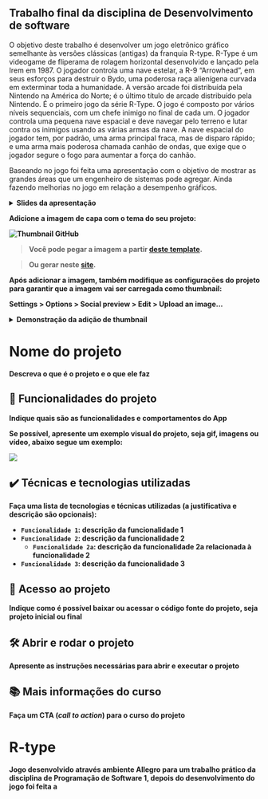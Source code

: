 
## Trabalho final da disciplina de Desenvolvimento de software

O objetivo deste trabalho é desenvolver um jogo eletrônico gráfico semelhante às versôes clássicas (antigas) da franquia R-type. 
R-Type é um videogame de fliperama de rolagem horizontal desenvolvido e lançado pela Irem em 1987. 
O jogador controla uma nave estelar, a R-9 “Arrowhead”, em seus esforços para destruir o Bydo, uma poderosa raça alienígena curvada em exterminar toda a humanidade. 
A versão arcade foi distribuída pela Nintendo na América do Norte; é o último título de arcade distribuído pela Nintendo. 
É o primeiro jogo da série R-Type. O jogo é composto por vários níveis sequenciais, com um chefe inimigo no final de cada um. 
O jogador controla uma pequena nave espacial e deve navegar pelo terreno e lutar contra os inimigos usando as várias armas da nave. 
A nave espacial do jogador tem, por padrão, uma arma principal fraca, mas de disparo rápido; e uma arma mais poderosa chamada canhão de ondas, 
que exige que o jogador segure o fogo para aumentar a força do canhão.

Baseando no jogo foi feita uma apresentação com o objetivo de mostrar as grandes áreas que um engenheiro de sistemas pode agregar. Ainda fazendo melhorias no jogo em relação a desempenho gráficos.

<details>
  <summary><b>Slides da apresentação<b/></summary>
    
![Slide1](https://user-images.githubusercontent.com/93229568/166400803-8ed13b47-df6d-4fb5-aabb-69f736497b69.jpg)
![Slide2](https://user-images.githubusercontent.com/93229568/166400809-d28aa32a-8859-4b15-affc-e0509abc5abe.jpg)
![Slide3](https://user-images.githubusercontent.com/93229568/166400811-d15ce646-6457-40a1-8cc2-23fb915983d2.jpg)
![Slide4](https://user-images.githubusercontent.com/93229568/166400812-879340b0-d34d-4634-a654-2f168abbb365.jpg)
![Slide5](https://user-images.githubusercontent.com/93229568/166400813-fa42c5a7-2782-474b-a888-446f211d58a6.jpg)
![Slide6](https://user-images.githubusercontent.com/93229568/166400815-994e6034-3940-48f2-a231-0eedfaca97e5.jpg)
![Slide7](https://user-images.githubusercontent.com/93229568/166400816-c0298963-c87b-4d4c-921f-b9eaac8a92cb.jpg)
![Slide8](https://user-images.githubusercontent.com/93229568/166400818-03b3ed8a-132a-439e-99f3-d60557dbc905.jpg)
![Slide9](https://user-images.githubusercontent.com/93229568/166400819-f6644c95-d730-462f-be76-13a37a767d4c.jpg)
![Slide10](https://user-images.githubusercontent.com/93229568/166400820-2613a18e-6f00-4c3f-be0a-a0754c8ddede.jpg)
![Slide11](https://user-images.githubusercontent.com/93229568/166400821-99b17c55-0661-4342-ae50-dd16aa32835b.jpg)
![Slide12](https://user-images.githubusercontent.com/93229568/166400822-1d358d34-7bdb-41af-828c-82fb749ce062.jpg)
![Slide13](https://user-images.githubusercontent.com/93229568/166400823-107900c0-3dd5-4e8c-9610-6cae8b4055db.jpg)
![Slide14](https://user-images.githubusercontent.com/93229568/166400824-b8b3efad-fa0a-433c-b05f-2208562705b1.jpg)
![Slide15](https://user-images.githubusercontent.com/93229568/166400826-e88ed830-7d4f-47d9-9553-9c7b5a5430d0.jpg)
    
</details>

Adicione a imagem de capa com o tema do seu projeto:

![Thumbnail GitHub](https://user-images.githubusercontent.com/8989346/123303345-171fc980-d4f4-11eb-84ae-cb0e49bfb126.png)

> Você pode pegar a imagem a partir [deste template](https://docs.google.com/presentation/d/1im_-_spDdNEEsfrmjeZet2ZzVKjG-sQSBWfPFJhZ4q0/edit#slide=id.gb6f422ab58_0_111).

> Ou gerar neste [site](https://alura-github-thumbnail-generator.vercel.app/).

Após adicionar a imagem, também modifique as configurações do projeto para garantir que a imagem vai ser carregada como thumbnail:

**Settings** > **Options** > **Social preview** > **Edit** > **Upload an image...**

<details>
  <summary><b>Demonstração da adição de thumbnail<b/></summary>
    
![adicionando-imagem-preview](https://user-images.githubusercontent.com/8989346/123303159-e0e24a00-d4f3-11eb-9900-92a8b15bc31b.gif)
    
</details>
  
# Nome do projeto

Descreva o que é o projeto e o que ele faz

## 🔨 Funcionalidades do projeto

Indique quais são as funcionalidades e comportamentos do App

Se possível, apresente um exemplo visual do projeto, seja gif, imagens ou vídeo, abaixo segue um exemplo:

![](https://github.com/alura-cursos/android-com-kotlin-personalizando-ui/raw/master/img/amostra.gif)

## ✔️ Técnicas e tecnologias utilizadas

**Faça uma lista de tecnologias e técnicas utilizadas (a justificativa e descrição são opcionais)**:

- `Funcionalidade 1`: descrição da funcionalidade 1
- `Funcionalidade 2`: descrição da funcionalidade 2
  - `Funcionalidade 2a`: descrição da funcionalidade 2a relacionada à funcionalidade 2
- `Funcionalidade 3`: descrição da funcionalidade 3

## 📁 Acesso ao projeto

**Indique como é possível baixar ou acessar o código fonte do projeto, seja projeto inicial ou final**

## 🛠️ Abrir e rodar o projeto

**Apresente as instruções necessárias para abrir e executar o projeto**

## 📚 Mais informações do curso

**Faça um CTA (_call to action_) para o curso do projeto**

# R-type

Jogo desenvolvido através ambiente Allegro para um trabalho prático da disciplina de Programação de Software 1, depois do desenvolvimento do jogo foi feita a 
 

